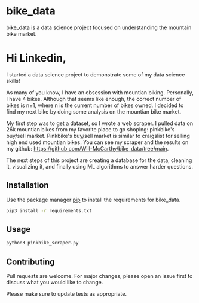 # bike_data

bike_data is a data science project focused on understanding the mountain bike market.

# Hi Linkedin,

I started a data science project to demonstrate some of my data science skills! 

As many of you know, I have an obsession with mountian biking. Personally, I have 4 bikes. Although that seems like enough, the correct number of bikes is n+1, where n is the current number of bikes owned. I decided to find my next bike by doing some analysis on the mountian bike market. 

My first step was to get a dataset, so I wrote a web scraper. I pulled data on 26k mountian bikes from my favorite place to go shoping: pinkbike's buy/sell market. Pinkbike's buy/sell market is similar to craigslist for selling high end used mountian bikes. You can see my scraper and the results on my github: https://github.com/Will-McCarthy/bike_data/tree/main.

The next steps of this project are creating a database for the data, cleaning it, visualizing it, and finally using ML algorithms to answer harder questions.  

## Installation

Use the package manager [pip](https://pip.pypa.io/en/stable/) to install the requirements for bike_data.

```bash
pip3 install -r requirements.txt
```


## Usage

```bash
python3 pinkbike_scraper.py
```

## Contributing

Pull requests are welcome. For major changes, please open an issue first
to discuss what you would like to change.

Please make sure to update tests as appropriate.
